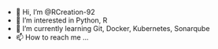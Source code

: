 - 👋 Hi, I’m @RCreation-92
- 👀 I’m interested in Python, R
- 🌱 I’m currently learning Git, Docker, Kubernetes, Sonarqube
- 📫 How to reach me ...

<!---
RCreation-92/RCreation-92 is a ✨ special ✨ repository because its `README.md` (this file) appears on your GitHub profile.
You can click the Preview link to take a look at your changes.
--->
